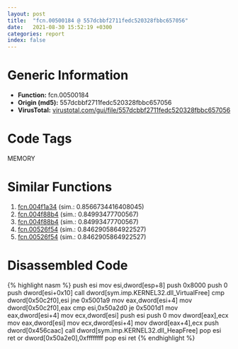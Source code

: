 ```yaml
---
layout: post
title:  "fcn.00500184 @ 557dcbbf2711fedc520328fbbc657056"
date:   2021-08-30 15:52:19 +0300
categories: report
index: false
---
```


# Generic Information
- **Function:** fcn.00500184
- **Origin (md5):** 557dcbbf2711fedc520328fbbc657056
- **VirusTotal:** [virustotal.com/gui/file/557dcbbf2711fedc520328fbbc657056][virustotal_ref]

# Code Tags
<span class="tag" id="MEMORY">MEMORY</span>


# Similar Functions

1. [fcn.004f1a34][similar_1_ref] (sim.: 0.8566734416408045)
2. [fcn.004f88b4][similar_2_ref] (sim.: 0.84993477700567)
3. [fcn.004f88b4][similar_3_ref] (sim.: 0.84993477700567)
4. [fcn.00526f54][similar_4_ref] (sim.: 0.8462905864922527)
5. [fcn.00526f54][similar_5_ref] (sim.: 0.8462905864922527)


# Disassembled Code

{% highlight nasm %}
push esi
mov esi,dword[esp+8]
push 0x8000
push 0
push dword[esi+0x10]
call dword[sym.imp.KERNEL32.dll_VirtualFree]
cmp dword[0x50c2f0],esi
jne 0x5001a9
mov eax,dword[esi+4]
mov dword[0x50c2f0],eax
cmp esi,0x50a2d0
je 0x5001d1
mov eax,dword[esi+4]
mov ecx,dword[esi]
push esi
push 0
mov dword[eax],ecx
mov eax,dword[esi]
mov ecx,dword[esi+4]
mov dword[eax+4],ecx
push dword[0x456caac]
call dword[sym.imp.KERNEL32.dll_HeapFree]
pop esi
ret 
or dword[0x50a2e0],0xffffffff
pop esi
ret 
{% endhighlight %}


[similar_1_ref]: /report/fcn.004f1a34@726f5d13ec98918aff408346434b56c3
[similar_2_ref]: /report/fcn.004f88b4@ef3a0211d1ddb224667e2aa0d915337b
[similar_3_ref]: /report/fcn.004f88b4@a9a3c47f5c08fef0f0f69b66c17916ac
[similar_4_ref]: /report/fcn.00526f54@dc54d4461cc1157c0cc897f7e0798837
[similar_5_ref]: /report/fcn.00526f54@0badfb4d6d6a20c5575c67a0335adf26
[virustotal_ref]: https://www.virustotal.com/gui/file/557dcbbf2711fedc520328fbbc657056
